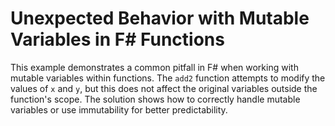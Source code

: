 # Unexpected Behavior with Mutable Variables in F# Functions

This example demonstrates a common pitfall in F# when working with mutable variables within functions.  The `add2` function attempts to modify the values of `x` and `y`, but this does not affect the original variables outside the function's scope.  The solution shows how to correctly handle mutable variables or use immutability for better predictability.